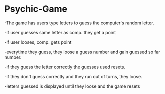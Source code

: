 # Psychic-Game

-The game has users type letters to guess the computer's random letter.

-if user guesses same letter as comp. they get a point

-if user looses, comp. gets point

-everytime they guess, they loose a guess number and gain guessed so far number.

-if they guess the letter correctly the guesses used resets.

-if they don't guess correctly and they run out of turns, they loose.

-letters guessed is displayed until they loose and the game resets